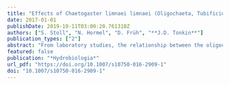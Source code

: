 ```yaml
---
title: "Effects of Chaetogaster limnaei limnaei (Oligochaeta, Tubificidae) on freshwater snail communities"
date: 2017-01-01
publishDate: 2019-10-11T03:00:20.761310Z
authors: ["S. Stoll", "N. Hormel", "D. Früh", "**J.D. Tonkin**"]
publication_types: ["2"]
abstract: "From laboratory studies, the relationship between the oligochaete Chaetogaster limnaei limnaei (CL) and its freshwater snail hosts is known to be context-dependent, ranging from mutualistic to parasitic. We monitored snail communities of seven streams in Germany during three seasons of a year and investigated infestation by CL. Some snail species never were infested. In snail species that were infested, size, substratum type, oxygen concentration and species identity were the most important variables explaining the variance in CL infestation. Independent of individual snail size, Bithynia tentaculata, Ancylus fluviatilis and Acroloxus lacustris showed the highest CL abundances. Across species, CL abundances were highest in large individuals on silty substratum at well-oxygenated sites. Reproductive success of snail populations was estimated from proportion of juveniles in populations. This measure of reproductive success of snail populations was inversely related with CL infestation level. These results suggest that CL infestation affects aquatic snails at the population and community level in the field. Differential infestation levels and different impacts of CL infestation between species lead to an asymmetric distribution of positive and negative effects among all snail species present in a habitat. Thus, CL may be an overlooked agent in structuring snail communities."
featured: false
publication: "*Hydrobiologia*"
url_pdf: "https://doi.org/10.1007/s10750-016-2909-1"
doi: "10.1007/s10750-016-2909-1"
---
```


